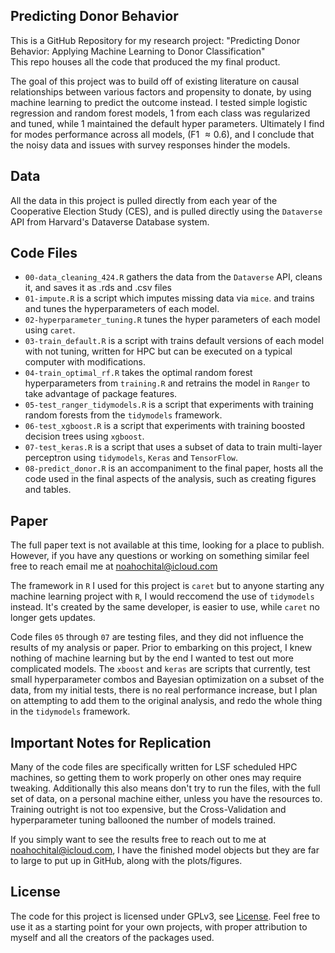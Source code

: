## Predicting Donor Behavior  
This is a GitHub Repository for my research project: "Predicting Donor Behavior: Applying Machine Learning to Donor Classification"  
This repo houses all the code that produced the my final product.

The goal of this project was to build off of existing literature on causal relationships between various factors
and propensity to donate, by using machine learning to predict the outcome instead. I tested simple logistic regression
and random forest models, 1 from each class was regularized and tuned, while 1 maintained the default hyper parameters.
Ultimately I find for modes performance across all models, (F1 $\approx 0.6$), and I conclude that the noisy data and issues with survey responses hinder the models.

## Data

All the data in this project is pulled directly from each year of the Cooperative Election Study (CES),
and is pulled directly using the `Dataverse` API from Harvard's Dataverse Database system.  

## Code Files

* `00-data_cleaning_424.R` gathers the data from the `Dataverse` API, cleans it, and saves it as .rds and .csv files
* `01-impute.R` is a script which imputes missing data via `mice`. and trains and tunes the hyperparameters of each model. 
* `02-hyperparameter_tuning.R` tunes the hyper parameters of each model using `caret`. 
* `03-train_default.R` is a script with trains default versions of each model with not tuning, written for HPC but can be executed on a typical computer with modifications.  
* `04-train_optimal_rf.R` takes the optimal random forest hyperparameters from `training.R` and retrains the model in `Ranger` to take advantage of package features.  
* `05-test_ranger_tidymodels.R` is a script that experiments with training random forests from the `tidymodels` framework.
* `06-test_xgboost.R` is a script that experiments with training boosted decision trees using `xgboost`.
* `07-test_keras.R` is a script that uses a subset of data to train multi-layer perceptron using `tidymodels`, `Keras` and `TensorFlow`.
* `08-predict_donor.R` is an accompaniment to the final paper, hosts all the code used in the final aspects of the analysis, such as creating figures and tables.

## Paper

The full paper text is not available at this time, looking for a place to publish. However, if you have any questions or working on something similar feel free to reach email me at <noahochital@icloud.com>

The framework in `R` I used for this project is `caret` but to anyone starting any machine learning project with `R`, I would reccomend the use of `tidymodels` instead.
It's created by the same developer, is easier to use, while `caret` no longer gets updates.

Code files `05` through `07` are testing files, and they did not influence the results of my analysis or paper.
Prior to embarking on this project, I knew nothing of machine learning but by the end I wanted to test out more complicated models.
The `xboost` and `keras` are scripts that currently, test small hyperparameter combos and Bayesian optimization on a subset of the data,
from my initial tests, there is no real performance increase, but I plan on attempting to add them to the original analysis, and redo the whole thing in the `tidymodels` framework.

## Important Notes for Replication

Many of the code files are specifically written for LSF scheduled HPC machines, so getting them to work properly on other ones may require tweaking.
Additionally this also means don't try to run the files, with the full set of data, on a personal machine either, unless you have the resources to.
Training outright is not too expensive, but the Cross-Validation and hyperparameter tuning ballooned the number of models trained.

If you simply want to see the results free to reach out to me at <noahochital@icloud.com>, I have the finished model objects but they are far to large to put up in GitHub, along with the plots/figures.


## License

The code for this project is licensed under GPLv3, see [License](LICENSE). Feel free to use it as a starting point for your own projects, with proper attribution to myself and all the creators of the packages used.


